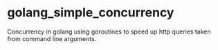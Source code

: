 # golang_simple_concurrency
Concurrency in golang using goroutines to speed up http queries taken from command line arguments. 
